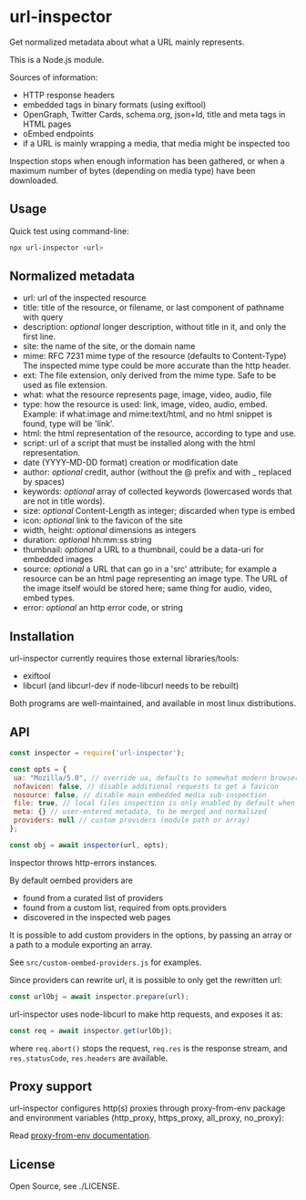 url-inspector
=============

Get normalized metadata about what a URL mainly represents.

This is a Node.js module.

Sources of information:

- HTTP response headers
- embedded tags in binary formats (using exiftool)
- OpenGraph, Twitter Cards, schema.org, json+ld, title and meta tags in HTML pages
- oEmbed endpoints
- if a URL is mainly wrapping a media, that media might be inspected too

Inspection stops when enough information has been gathered, or when a maximum number of bytes (depending on media type) have been downloaded.

Usage
-----

Quick test using command-line:

```sh
npx url-inspector <url>
```

Normalized metadata
-------------------

- url:
  url of the inspected resource
- title:
  title of the resource, or filename, or last component of pathname with query
- description:
  *optional* longer description, without title in it, and only the first line.
- site:
  the name of the site, or the domain name
- mime:
  RFC 7231 mime type of the resource (defaults to Content-Type)
  The inspected mime type could be more accurate than the http header.
- ext:
  The file extension, only derived from the mime type.
  Safe to be used as file extension.
- what:
  what the resource represents
  page, image, video, audio, file
- type:
  how the resource is used:
  link, image, video, audio, embed.
  Example: if what:image and mime:text/html, and no html snippet is found, type will be 'link'.
- html:
  the html representation of the resource, according to type and use.
- script:
  url of a script that must be installed along with the html representation.
- date (YYYY-MD-DD format)
  creation or modification date
- author:
  *optional* credit, author (without the @ prefix and with _ replaced by spaces)
- keywords:
  *optional* array of collected keywords (lowercased words that are not in title words).
- size:
  *optional* Content-Length as integer; discarded when type is embed
- icon:
  *optional* link to the favicon of the site
- width, height:
  *optional* dimensions as integers
- duration:
  *optional* hh:mm:ss string
- thumbnail:
  *optional* a URL to a thumbnail, could be a data-uri for embedded images
- source:
  *optional* a URL that can go in a 'src' attribute; for example a resource can be an html page representing an image type.
  The URL of the image itself would be stored here; same thing for audio, video, embed types.
- error:
  *optional* an http error code, or string

Installation
------------

url-inspector currently requires those external libraries/tools:

- exiftool
- libcurl (and libcurl-dev if node-libcurl needs to be rebuilt)

Both programs are well-maintained, and available in most linux distributions.

API
---

```js
const inspector = require('url-inspector');

const opts = {
 ua: "Mozilla/5.0", // override ua, defaults to somewhat modern browser
 nofavicon: false, // disable additional requests to get a favicon
 nosource: false, // disable main embedded media sub-inspection
 file: true, // local files inspection is only enabled by default when using CLI
 meta: {} // user-entered metadata, to be merged and normalized
 providers: null // custom providers (module path or array)
};

const obj = await inspector(url, opts);

```

Inspector throws http-errors instances.

By default oembed providers are

- found from a curated list of providers
- found from a custom list, required from opts.providers
- discovered in the inspected web pages

It is possible to add custom providers in the options, by passing
an array or a path to a module exporting an array.

See `src/custom-oembed-providers.js` for examples.

Since providers can rewrite url, it is possible to only get the rewritten url:

```js
const urlObj = await inspector.prepare(url);
```

url-inspector uses node-libcurl to make http requests, and exposes it as:

```js
const req = await inspector.get(urlObj);
```

where `req.abort()` stops the request, `req.res` is the response stream,
and `res.statusCode`, `res.headers` are available.

Proxy support
-------------

url-inspector configures http(s) proxies through proxy-from-env package
and environment variables (http_proxy, https_proxy, all_proxy, no_proxy):

Read [proxy-from-env documentation](https://github.com/Rob--W/proxy-from-env#environment-variables).

License
-------

Open Source, see ./LICENSE.
